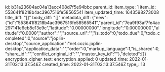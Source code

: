 id: b31a23604ac04a13acc408d7f5e94bbc
parent_id: 
item_type: 1
item_id: 553641f8218b4ac3967516fe58565541
item_updated_time: 1643598273008
title_diff: "[]"
body_diff: "[]"
metadata_diff: {"new":{"id":"553641f8218b4ac3967516fe58565541","parent_id":"7ea9f93af7fe4ac297141e6eb8e13e9c","latitude":"0.00000000","longitude":"0.00000000","altitude":"0.0000","author":"","source_url":"","is_todo":0,"todo_due":0,"todo_completed":0,"source":"joplin-desktop","source_application":"net.cozic.joplin-desktop","application_data":"","order":0,"markup_language":1,"is_shared":0,"share_id":"","conflict_original_id":"","master_key_id":""},"deleted":[]}
encryption_cipher_text: 
encryption_applied: 0
updated_time: 2022-01-31T03:13:37.546Z
created_time: 2022-01-31T03:13:37.546Z
type_: 13